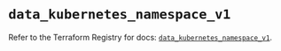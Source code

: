 # `data_kubernetes_namespace_v1`

Refer to the Terraform Registry for docs: [`data_kubernetes_namespace_v1`](https://registry.terraform.io/providers/hashicorp/kubernetes/2.31.0/docs/data-sources/namespace_v1).
